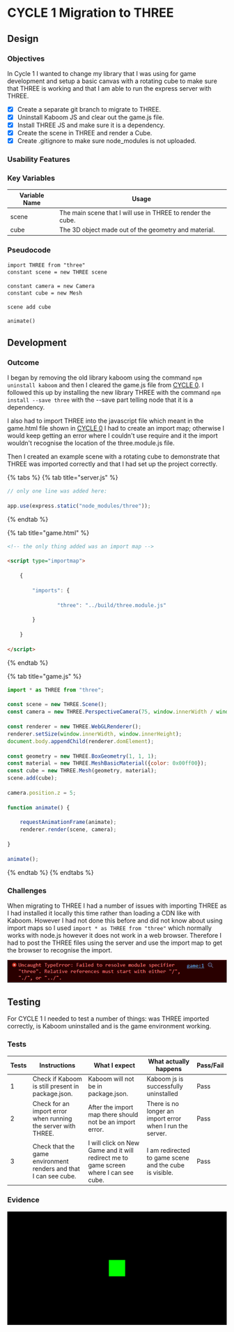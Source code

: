 # CYCLE 1 Migration to THREE

## Design

### Objectives

In Cycle 1 I wanted to change my library that I was using for game development and setup a basic canvas with a rotating cube to make sure that THREE is working and that I am able to run the express server with THREE.

* [x] Create a separate git branch to migrate to THREE.
* [x] Uninstall Kaboom JS and clear out the game.js file.
* [x] Install THREE JS and make sure it is a dependency.
* [x] Create the scene in THREE and render a Cube.
* [x] Create .gitignore to make sure node\_modules is not uploaded.

### Usability Features

### Key Variables

| Variable Name | Usage                                                       |
| ------------- | ----------------------------------------------------------- |
| scene         | The main scene that I will use in THREE to render the cube. |
| cube          | The 3D object made out of the geometry and material.        |

### Pseudocode

```
import THREE from "three"
constant scene = new THREE scene

constant camera = new Camera
constant cube = new Mesh

scene add cube

animate()
```

## Development

### Outcome

I began by removing the old library kaboom using the command `npm uninstall kaboom` and then I cleared the game.js file from [CYCLE 0](../2-design-and-development/cycle-1.md). I followed this up by installing the new library THREE with the command `npm install --save three` with the --save part telling node that it is a dependency.

I also had to import THREE into the javascript file which meant in the game.html file shown in [CYCLE 0](../2-design-and-development/cycle-1.md) I had to create an import map; otherwise I would keep getting an error where I couldn't use require and it the import wouldn't recognise the location of the three.module.js file.

Then I created an example scene with a rotating cube to demonstrate that THREE was imported correctly and that I had set up the project correctly.

{% tabs %}
{% tab title="server.js" %}
```javascript
// only one line was added here:

app.use(express.static("node_modules/three"));
```
{% endtab %}

{% tab title="game.html" %}
```html
<!-- the only thing added was an import map -->

<script type="importmap">
            
    {
                
        "imports": {
                
                "three": "../build/three.module.js"
                
        }
            
    }
        
</script>
```
{% endtab %}

{% tab title="game.js" %}
```javascript
import * as THREE from "three";

const scene = new THREE.Scene();
const camera = new THREE.PerspectiveCamera(75, window.innerWidth / window.innerHeight, 0.1, 1000);

const renderer = new THREE.WebGLRenderer();
renderer.setSize(window.innerWidth, window.innerHeight);
document.body.appendChild(renderer.domElement);

const geometry = new THREE.BoxGeometry(1, 1, 1);
const material = new THREE.MeshBasicMaterial({color: 0x00ff00});
const cube = new THREE.Mesh(geometry, material);
scene.add(cube);

camera.position.z = 5;

function animate() {
	
	requestAnimationFrame(animate);
	renderer.render(scene, camera);

}

animate();
```
{% endtab %}
{% endtabs %}

### Challenges

When migrating to THREE I had a number of issues with importing THREE as I had installed it locally this time rather than loading a CDN like with Kaboom. However I had not done this before and did not know about using import maps so I used `import * as THREE from "three"` which normally works with node.js however it does not work in a web browser. Therefore I had to post the  THREE files using the server and use the import map to get the browser to recognise the import.

![The browser doesn't automatically handle imports unlike node.js.](<../.gitbook/assets/image (4) (1).png>)

## Testing

For CYCLE 1 I needed to test a number of things: was THREE imported correctly, is Kaboom uninstalled and is the game environment working.

### Tests

| Tests | Instructions                                                     | What I expect                                                                         | What actually happens                                     | Pass/Fail |
| ----- | ---------------------------------------------------------------- | ------------------------------------------------------------------------------------- | --------------------------------------------------------- | --------- |
| 1     | Check if Kaboom is still present in package.json.                | Kaboom will not be in package.json.                                                   | Kaboom js is successfully uninstalled                     | Pass      |
| 2     | Check for an import error when running the server with THREE.    | After the import map there should not be an import error.                             | There is no longer an import error when I run the server. | Pass      |
| 3     | Check that the game environment renders and that I can see cube. | I will click on New Game and it will redirect me to game screen where I can see cube. | I am redirected to game scene and the cube is visible.    | Pass      |

### Evidence

![The cube is displaying correctly meaning that THREE is imported and working correctly.](<../.gitbook/assets/image (5).png>)
